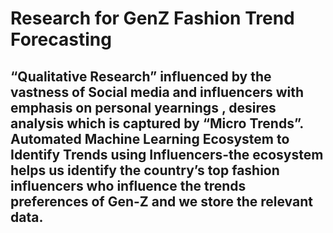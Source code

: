 <h1>Research for GenZ Fashion Trend Forecasting </h1>

<h2> “Qualitative Research” influenced by the vastness of Social media and influencers with emphasis on personal yearnings , desires analysis which is captured by “Micro Trends”. 
Automated Machine Learning Ecosystem to Identify Trends using Influencers-the ecosystem helps us identify the country’s top fashion  influencers who influence the trends preferences of Gen-Z and we store the relevant data.
</h2>
